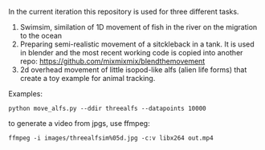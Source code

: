 In the current iteration this repository is used for three different tasks.

1. Swimsim, similation of 1D movement of fish in the river on the migration to the ocean
2. Preparing semi-realistic movement of a sitckleback in a tank. It is used in blender and the most recent working code is copied into another repo: https://github.com/mixmixmix/blendthemovement
3. 2d overhead movement of little isopod-like alfs (alien life forms) that create a toy example for animal tracking.


Examples:
```
python move_alfs.py --ddir threealfs --datapoints 10000
```

to generate a video from jpgs, use ffmpeg:
```
ffmpeg -i images/threealfsim%05d.jpg -c:v libx264 out.mp4
```
